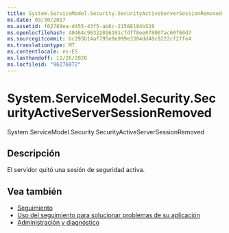```yaml
---
title: System.ServiceModel.Security.SecurityActiveServerSessionRemoved
ms.date: 03/30/2017
ms.assetid: f62789ea-d455-43f5-ab6c-21588184b528
ms.openlocfilehash: 40464c90322016191cfdff8ee07800fac60f60d7
ms.sourcegitcommit: bc293b14af795e0e999e3304dd40c0222cf2ffe4
ms.translationtype: MT
ms.contentlocale: es-ES
ms.lasthandoff: 11/26/2020
ms.locfileid: "96276872"
---
```

# <a name="systemservicemodelsecuritysecurityactiveserversessionremoved"></a>System.ServiceModel.Security.SecurityActiveServerSessionRemoved

System.ServiceModel.Security.SecurityActiveServerSessionRemoved  
  
## <a name="description"></a>Descripción  

 El servidor quitó una sesión de seguridad activa.  
  
## <a name="see-also"></a>Vea también

- [Seguimiento](index.md)
- [Uso del seguimiento para solucionar problemas de su aplicación](using-tracing-to-troubleshoot-your-application.md)
- [Administración y diagnóstico](../index.md)
